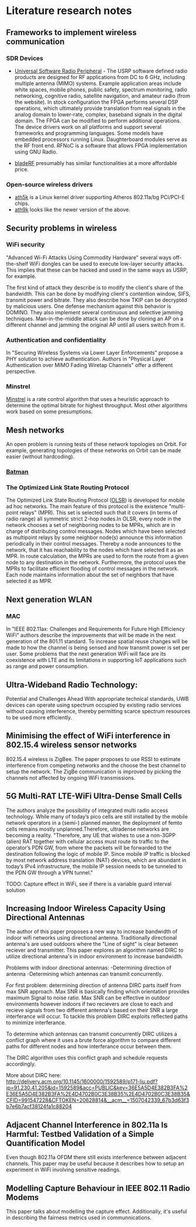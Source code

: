 # Literature research notes  #

## Frameworks to implement wireless communication
### SDR Devices
+ [Universal Software Radio Peripheral](https://www.ettus.com/) - The USRP software defined radio products are designed for RF applications from DC to 6 GHz, including multiple antenna (MIMO) systems. Example application areas include white spaces, mobile phones, public safety, spectrum monitoring, radio networking, cognitive radio, satellite navigation, and amateur radio (from the website). In stock configuration the FPGA performs several DSP operations, which ultimately provide translation from real signals in the analog domain to lower-rate, complex, baseband signals in the digital domain. The FPGA can be modified to perform additional operations. The device drivers work on all platforms and support several frameworks and programming languages. Some models have embedded processors running Linux. Daughterboard modules serve as the RF front end. RFNoC is a software that allows FPGA implementation using GNU Radio. 

+ [bladeRF](https://www.nuand.com/) presumably has similar functionalities at a more affordable price.

### Open-source wireless drivers
+ [ath5k](https://wiki.debian.org/ath5k) is a Linux kernel driver supporting Atheros 802.11a/bg PCI/PCI-E chips.
+ [ath9k](https://wiki.debian.org/ath9k) looks like the newer version of the above.

## Security problems in wireless
### WiFi security
"Advanced Wi-Fi Attacks Using Commodity Hardware" several ways off-the-shelf WiFi dongles can be used to execute low-layer security attacks. This implies that these can be hacked and used in the same ways as USRP, for example. 

The first kind of attack they describe is to modify the client's share of the bandwidth. This can be done by modifying client's contention window, SIFS, transmit power and bitrate. They also describe how TKIP can be decrypted by malicious users. One defense mechanism against this behavior is DOMINO. They also implement several continuous and selective jamming techniques. Man-in-the-middle attack can be done by cloning an AP on a different channel and jamming the original AP until all users switch from it. 

### Authentication and confidentiality
In "Securing Wireless Systems via Lower Layer Enforcements" propose a PHY solution to achieve authentication. Authors in "Physical Layer Authentication over MIMO Fading Wiretap Channels" offer a different perspective. 

### Minstrel

[Minstrel](https://wireless.wiki.kernel.org/en/developers/documentation/mac80211/ratecontrol/minstrel) is a rate control algorithm that uses a heuristic approach to determine the optimal bitrate for highest throughput. Most other algorithms work based on some presumptions.  


## Mesh networks 
An open problem is running tests of these network topologies on Orbit. For example, generating topologies of these networks on Orbit can be made easier (without hardcoding).
### [Batman](https://www.open-mesh.org/projects/open-mesh/wiki/BATMANConcept)
### The Optimized Link State Routing Protocol
The Optimized Link State Routing Protocol ([OLSR](https://www.ietf.org/rfc/rfc3626.txt)) is developed for mobile ad hoc networks. The main feature of this protocol is the existence "multi-point relays" (MPR). This set is selected such that it covers (in terms of radio range) all symmetric strict 2-hop nodes.In OLSR, every node in the network chooses a set of neighboring nodes to be MPRs, which are in charge of distributing control messages. Nodes which have been selected as multipoint relays by some neighbor node(s) announce this information periodically in their control messages.  Thereby a node announces to the network, that it has reachability to the nodes which have selected it as an MPR.  In route calculation, the MPRs are used to form the route from a given node to any destination in the network.  Furthermore, the protocol uses the MPRs to facilitate efficient flooding of control messages in the network. Each node maintains information about the set of neighbors that have selected it as MPR.

## Next generation WLAN
### MAC
In "IEEE 802.11ax: Challenges and Requirements for Future High Efficiency WiFi" authors describe the improvements that will be made in the next generation of the 801.11 standard. To increase spatial reuse changes will be made to how the channel is being sensed and how transmit power is set per user. Some problems that the next generation WiFi will face are its coexistence with LTE and its limitations in supporting IoT applications such as range and power consumption.

## Ultra-Wideband Radio Technology:
Potential and Challenges Ahead
With appropriate technical standards, UWB
devices can operate using spectrum occupied by
existing radio services without causing interference,
thereby permitting scarce spectrum
resources to be used more efficiently.

## Minimising the effect of WiFi interference in 802.15.4 wireless sensor networks
802.15.4 wireless is ZigBee. The paper proposes to use RSSI to estimate interference from competing networks and the choose the best channel to setup the network. The ZigBe communication is improved by picking the channels not affected by ongoing
WiFi transmissions. 

## 5G Multi-RAT LTE-WiFi Ultra-Dense Small Cells

The authors analyze the possibility of integrated multi radio access technology. While many of today’s pico cells are still installed by the mobile network operators in a (semi-) planned manner, the deployment of femto cells remains mostly unplanned.Therefore, ultradense networks are becoming a reality. "Therefore, any UE that wishes to use a non-3GPP
(alien) RAT together with cellular access must route its traffic
to the operator’s PDN GW, from where the packets will be
forwarded to the destination following the logic of mobile IP.
Since mobile IP traffic is blocked by most network address
translation (NAT) devices, which are abundant in today’s IPv4
infrastructure, the mobile IP session needs to be tunneled to
the PDN GW through a VPN tunnel." 



TODO: Capture effect in WiFi, see if there is a variable guard interval solution


## Increasing Indoor Wireless Capacity Using Directional Antennas

The author of this paper proposes a new way to increase bandwidth of indoor wifi networks using directional antenna. Traditionally directional antenna's are used outdoors where the "Line of sight" is clear between reciever and transmitter. This paper explores an algorithm named DIRC to utilize directional antenna's in indoor environment to increase bandwidth.

Problems with indoor directional antennas:
-Determining direction of antenna
-Determining which antennas can transmit concurrently.

For first problem: determining direction of antenna DIRC parts itself from max SNR approach. Max SNR is basically finding which orientation provides maximum Signal to noise ratio. Max SNR can be effective in outdoor environments however indoors if two recievers are close to each and recieve signals from two different antenna's based on their SNR a large interferance will occur. To tackle this problem DIRC exploits reflected paths to minimize interferance. 

To determine which antennas can transmit concurrently DIRC utilizes a conflict graph where it uses a brute force algorithm to compare different paths for different nodes and how interferance occur between them.

The DIRC algorithm uses this conflict graph and schedule requests accordingly.

More about DIRC here: http://delivery.acm.org/10.1145/1600000/1592589/p171-liu.pdf?ip=91.230.41.205&id=1592589&acc=PUBLIC&key=36E5A5D4E382B3FA%2E36E5A5D4E382B3FA%2E4D4702B0C3E38B35%2E4D4702B0C3E38B35&CFID=991547228&CFTOKEN=20628814&__acm__=1507042339_67b3d63f3b7e6b7acf38124fa1c88204

## Adjacent Channel Interference in 802.11a Is Harmful: Testbed Validation of a Simple Quantification Model

Even though 802.11a OFDM there still exists interference between adjacent channels. This paper may be useful because it describes how to setup an experiment in WiFi involving sensitive readings. 

## Modelling Capture Behaviour in IEEE 802.11 Radio Modems

This paper talks about modelling the capture effect. Additionally, it's useful in describing the fairness metrics used in communnications. 
